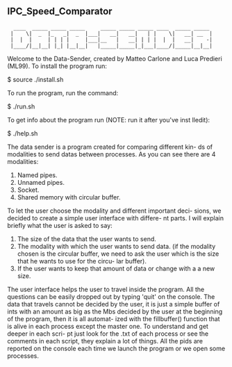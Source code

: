 IPC_Speed_Comparator
--------------------

      ____  _____ _____ _____     _____ _____ _____ ____  _____ _____ 
     |    \|  _  |_   _|  _  |___|   __|   __|   | |    \|   __| __  |
     |  |  |     | | | |     |___|__   |   __| | | |  |  |   __|    -|
     |____/|__|__| |_| |__|__|   |_____|_____|_|___|____/|_____|__|__|

Welcome to the Data-Sender, created by Matteo Carlone and Luca
Predieri (ML99).
To install the program run:

$ source ./install.sh <pathname>

To run the program, run the command:

$ ./run.sh

To get info about the program run (NOTE: run it after you've inst
lledit):

$ ./help.sh

The data sender is a program created for comparing different kin-
ds of modalities to send datas between processes. As you can see 
there are 4 modalities:

1. Named pipes.
2. Unnamed pipes.
3. Socket.
4. Shared memory with circular buffer.

To let the user choose the modality and different important deci-
sions, we decided to create a simple user interface with differe-
nt parts. I will explain briefly what the user is asked to say:

1. The size of the data that the user wants to send.
2. The modality with which the user wants to send data.
   (if the modality chosen is the circular buffer, we need to ask
   the user which is the size that he wants to use for the circu-
   lar buffer).
3. If the user wants to keep that amount of data or change with a
   a new size. 
   
The user interface helps the user to travel inside the program.
All the questions can be easily dropped out by typing 'quit' on 
the console.
The data that travels cannot be decided by the user, it is just a 
simple buffer of ints with an amount as big as the Mbs decided by
the user at the beginning of the program, then it is all automat-
ized with the fillbuffer() function that is alive in each process 
except the master one. To understand and get deeper in each scri-
pt just look for the .txt of each process or see the comments in
each script, they explain a lot of things.
All the pids are reported on the console each time we launch the
program or we open some processes.


